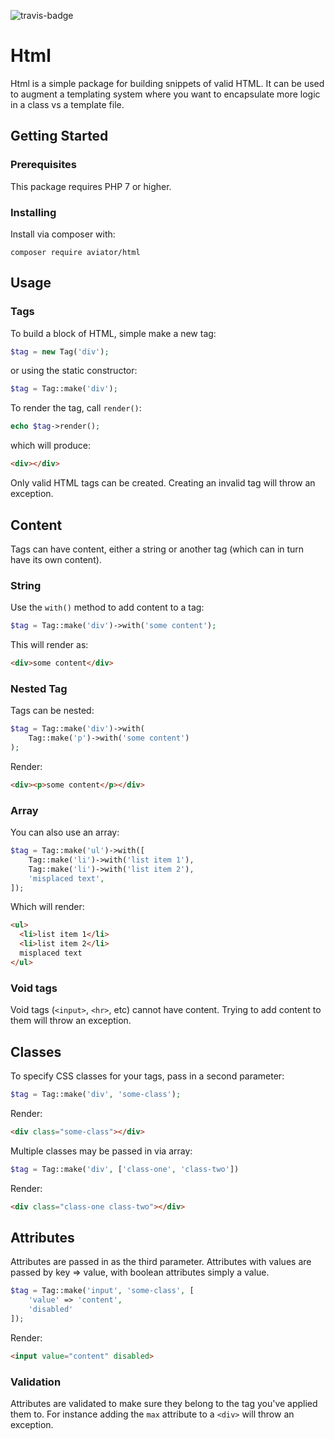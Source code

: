![travis-badge](https://travis-ci.org/danielsdeboer/html.svg?branch=master)

# Html

Html is a simple package for building snippets of valid HTML. It can be used to augment a templating system where you want to encapsulate more logic in a class vs a template file. 

## Getting Started
### Prerequisites

This package requires PHP 7 or higher.

### Installing

Install via composer with:

```
composer require aviator/html
``` 

## Usage

### Tags

To build a block of HTML, simple make a new tag:

```php
$tag = new Tag('div');
```

or using the static constructor:

```php
$tag = Tag::make('div');
```

To render the tag, call `render()`:

```php
echo $tag->render();
```

which will produce:

```html
<div></div>
```

Only valid HTML tags can be created. Creating an invalid tag will throw an exception.

## Content

Tags can have content, either a string or another tag (which can in turn have its own content).

### String

Use the `with()` method to add content to a tag:

```php
$tag = Tag::make('div')->with('some content');
```

This will render as:

```html
<div>some content</div>
```

### Nested Tag

Tags can be nested:

```php
$tag = Tag::make('div')->with(
    Tag::make('p')->with('some content')
);
```

Render:

```html
<div><p>some content</p></div>
```

### Array

You can also use an array:

```php
$tag = Tag::make('ul')->with([
    Tag::make('li')->with('list item 1'),
    Tag::make('li')->with('list item 2'),
    'misplaced text',
]);
```

Which will render:

```html
<ul>
  <li>list item 1</li>
  <li>list item 2</li>
  misplaced text
</ul>
```

### Void tags

Void tags (`<input>`, `<hr>`, etc) cannot have content. Trying to add content to them will throw an exception.

## Classes

To specify CSS classes for your tags, pass in a second parameter:

```php
$tag = Tag::make('div', 'some-class');
```

Render:

```html
<div class="some-class"></div>
```

Multiple classes may be passed in via array:

```php
$tag = Tag::make('div', ['class-one', 'class-two'])
```

Render:

```html
<div class="class-one class-two"></div>
```

## Attributes

Attributes are passed in as the third parameter. Attributes with values are passed by key => value, with boolean attributes simply a value.

```php
$tag = Tag::make('input', 'some-class', [
    'value' => 'content',
    'disabled'
]);
```

Render:

```html
<input value="content" disabled>
```

### Validation

Attributes are validated to make sure they belong to the tag you've applied them to. For instance adding the `max` attribute to a `<div>` will throw an exception.


